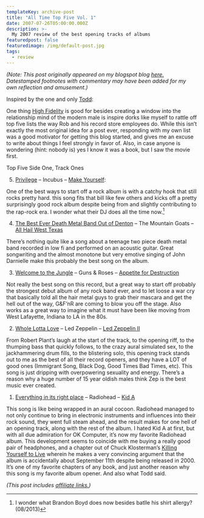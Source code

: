 ```yaml
---
templateKey: archive-post
title: "All Time Top Five Vol. 1"
date: 2007-07-26T05:00:00.000Z
description: >-
  My 2007 review of the best opening tracks of albums
featuredpost: false
featuredimage: /img/default-post.jpg
tags:
  - review
---
```


*(Note: This post originally appeared on my blogspot blog [here.][1] Datestamped footnotes with commentary may have been added for my own reflection and amusement.)*

 [1]: http://craigtsoandso.blogspot.com/2007/07/chasing-rennaissance.html

Inspired by the one and only [Todd][2]:

 [2]: http://iutodd.blogspot.com/2007/07/top-five-side-ones-tracks-ones.html

One thing [High Fidelity][3] is good for besides creating a window into the relationship mind of the modern male is inspire dorks like myself to rattle off top five lists the way Rob and his record store employees do. While this isn’t exactly the most original idea for a post ever, responding with my own list was a good motivator for getting this blog started, and gives me an excuse to write about things I feel strongly in favor of. Also, in case anyone is wondering (hint: nobody is) yes I know it was a book, but I saw the movie first.

 [3]: http://www.amazon.com/dp/B005CNFVOA?tag=craigsturgisc-20

Top Five Side One, Track Ones

5. [Privilege][4] – Incubus – [Make Yourself][5]:

 [4]: http://youtu.be/BbAzB-KRaHo
 [5]: http://www.amazon.com/dp/B00138J1NU/?tag=craigsturgisc-20

One of the best ways to start off a rock album is with a catchy hook that still rocks pretty hard. this song fits that bill like few others and kicks off a pretty surprisingly good rock album despite being from and slightly contributing to the rap-rock era. I wonder what their DJ does all the time now.[^1]

 [^1]: I wonder what Brandon Boyd does now besides batlle his shirt allergy? (08/2013)

4. [The Best Ever Death Metal Band Out of Denton][6] – The Mountain Goats – [All Hail West Texas][7]

 [6]: http://youtu.be/4IsXKMkDAMQ
 [7]: http://www.amazon.com/dp/B00DYAVB9M/?tag=craigsturgisc-20

There’s nothing quite like a song about a teenage two piece death metal band recorded in low fi and performed on an acoustic guitar. Great songwriting and the almost monotone but very emotive singing of John Darnielle make this probably the best song on the album.

3. [Welcome to the Jungle][8] – Guns & Roses – [Appetite for Destruction][9]

 [8]: http://youtu.be/o1tj2zJ2Wvg
 [9]: http://www.amazon.com/dp/B000V6583C/?tag=craigsturgisc-20

Not really the best song on this record, but a great way to start off probably the strongest debut album of any rock band ever, and to let loose a war cry that basically told all the hair metal guys to grab their mascara and get the hell out of the way, G&F’nR are coming to blow you off the stage. Also works as a great way to imagine what it must have been like moving from West Lafayette, Indiana to LA in the 80s.

2. [Whole Lotta Love][10] – Led Zeppelin – [Led Zeppelin II][11]

 [10]: http://youtu.be/OhmmAFHwlEk
 [11]: http://www.amazon.com/dp/B0011Z5IUK/?tag=craigsturgisc-20

From Robert Plant’s laugh at the start of the track, to the opening riff, to the thumping bass that quickly follows, to the crazy aural simulated sex, to the jackhammering drum fills, to the blistering solo, this opening track stands out to me as the best of all their record openers, and they have a LOT of good ones (Immigrant Song, Black Dog, Good Times Bad Times, etc). This song is just dripping with overpowering sexuality and energy. There’s a reason why a huge number of 15 year oldish males think Zep is the best music ever created.

1. [Everything in its right place][12] – Radiohead – [Kid A][13]

 [12]: http://youtu.be/onRk0sjSgFU
 [13]: http://www.amazon.com/dp/B0019R7XXU?tag=craigsturgisc-20

This song is like being wrapped in an aural cocoon. Radiohead managed to not only continue to bring in electronic instruments and influences into their rock sound, they went full steam ahead, and the result makes for one hell of an opening track, along with the rest of the album. I hated Kid A at first, but with all due admiration for OK Computer, it’s now my favorite Radiohead album. This development seems to coincide with me buying a really good pair of headphones, and a chapter out of Chuck Klosterman’s [Killing Yourself to Live][14] wherein he makes a very convincing argument that the album is accidentally about September 11th despite being released in 2000. It’s one of my favorite chapters of any book, and just another reason why this song is my favorite album opener. And also what Todd said.

 [14]: http://www.amazon.com/dp/0743264460?tag=craigsturgisc-20

*(This post includes [affiliate links.][15])*

 [15]: /affiliate-links/
